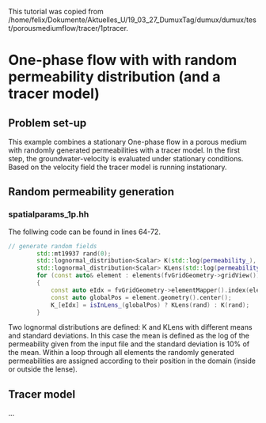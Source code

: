 This tutorial was copied from /home/felix/Dokumente/Aktuelles_U/19_03_27_DumuxTag/dumux/dumux/test/porousmediumflow/tracer/1ptracer.

# One-phase flow with with random permeability distribution (and a tracer model)

## Problem set-up
This example combines a stationary One-phase flow in a porous medium with randomly generated permeabilities with a tracer model. In the first step, the groundwater-velocity is evaluated under stationary conditions. Based on the velocity field the tracer model is running instationary.

## Random permeability generation
### spatialparams_1p.hh
The follwing code can be found in lines 64-72.

```C++
// generate random fields
        std::mt19937 rand(0);
        std::lognormal_distribution<Scalar> K(std::log(permeability_), std::log(permeability_)*0.1);
        std::lognormal_distribution<Scalar> KLens(std::log(permeabilityLens_), std::log(permeabilityLens_)*0.1);
        for (const auto& element : elements(fvGridGeometry->gridView()))
        {
            const auto eIdx = fvGridGeometry->elementMapper().index(element);
            const auto globalPos = element.geometry().center();
            K_[eIdx] = isInLens_(globalPos) ? KLens(rand) : K(rand);
        }
```
Two lognormal distributions are defined: K and KLens with different means and standard deviations. In this case the mean is defined as the log of the permeability given from the input file and the standard deviation is 10% of the mean.
Within a loop through all elements the randomly generated permeabilities are assigned according to their position in the domain (inside or outside the lense).

## Tracer model
...